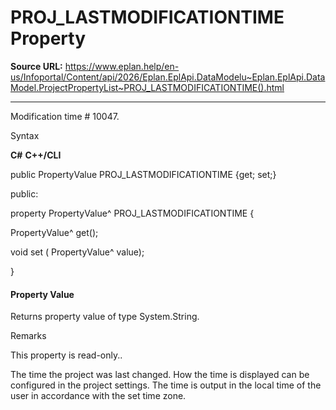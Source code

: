 # PROJ_LASTMODIFICATIONTIME Property

**Source URL:** https://www.eplan.help/en-us/Infoportal/Content/api/2026/Eplan.EplApi.DataModelu~Eplan.EplApi.DataModel.ProjectPropertyList~PROJ_LASTMODIFICATIONTIME().html

---

Modification time # 10047.

Syntax

**C#**
**C++/CLI**


public PropertyValue PROJ_LASTMODIFICATIONTIME {get; set;}

public:

property PropertyValue^ PROJ_LASTMODIFICATIONTIME {

   PropertyValue^ get();

   void set (    PropertyValue^ value);

}


#### Property Value

Returns property value of type System.String.

Remarks

This property is read-only..

The time the project was last changed. How the time is displayed can be configured in the project settings. The time is output in the local time of the user in accordance with the set time zone.
